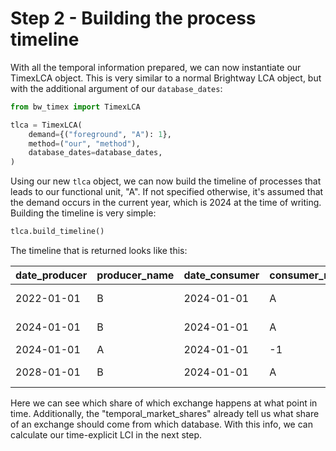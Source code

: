 # Step 2 - Building the process timeline

With all the temporal information prepared, we can now instantiate our TimexLCA object. This is very similar to a normal Brightway LCA object, but with the additional argument of our `database_dates`:

```python
from bw_timex import TimexLCA

tlca = TimexLCA(
    demand={("foreground", "A"): 1},
    method=("our", "method"),
    database_dates=database_dates,
)
```

Using our new `tlca` object, we can now build the timeline of processes that leads to our functional unit, "A". If not specified otherwise, it's assumed that the demand occurs in the current year, which is 2024 at the time of writing. Building the timeline is very simple:
```python
tlca.build_timeline()
```

The timeline that is returned looks like this:

| date_producer | producer_name | date_consumer | consumer_name | amount | temporal_market_shares                          |
|---------------|---------------|---------------|---------------|--------|------------------------------------------------|
| 2022-01-01    | B             | 2024-01-01    | A             | 0.9    | {'background': 0.8, 'background_2030': 0.2}    |
| 2024-01-01    | B             | 2024-01-01    | A             | 1.5    | {'background': 0.6, 'background_2030': 0.4}    |
| 2024-01-01    | A             | 2024-01-01    | -1            | 1.0    | None                                           |
| 2028-01-01    | B             | 2024-01-01    | A             | 0.6    | {'background': 0.2, 'background_2030': 0.8}    |

Here we can see which share of which exchange happens at what point in time. Additionally, the "temporal_market_shares" already tell us what share of an exchange should come from which database. With this info, we can calculate our time-explicit LCI in the next step.
